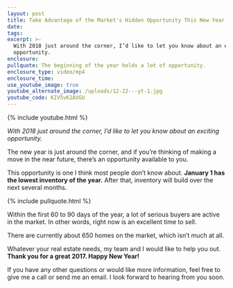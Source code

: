 ```yaml
---
layout: post
title: Take Advantage of the Market's Hidden Opportunity This New Year
date:
tags:
excerpt: >-
  With 2018 just around the corner, I’d like to let you know about an exciting
  opportunity.
enclosure:
pullquote: The beginning of the year holds a lot of opportunity.
enclosure_type: video/mp4
enclosure_time:
use_youtube_image: true
youtube_alternate_image: /uploads/12-22---yt-1.jpg
youtube_code: KIV5vK2AVGU
---
```



{% include youtube.html %}

*With 2018 just around the corner, I’d like to let you know about an exciting opportunity.*

The new year is just around the corner, and if you’re thinking of making a move in the near future, there’s an opportunity available to you.&nbsp;

This opportunity is one I think most people don’t know about. **January 1 has the lowest inventory of the year.** After that, inventory will build over the next several months.&nbsp;

{% include pullquote.html %}

Within the first 60 to 90 days of the year, a lot of serious buyers are active in the market. In other words, right now is an excellent time to sell.&nbsp;

There are currently about 650 homes on the market, which isn’t much at all.&nbsp;

Whatever your real estate needs, my team and I would like to help you out. **Thank you for a great 2017. Happy New Year!**

If you have any other questions or would like more information, feel free to give me a call or send me an email. I look forward to hearing from you soon.<br>&nbsp;